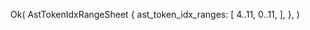 Ok(
    AstTokenIdxRangeSheet {
        ast_token_idx_ranges: [
            4..11,
            0..11,
        ],
    },
)